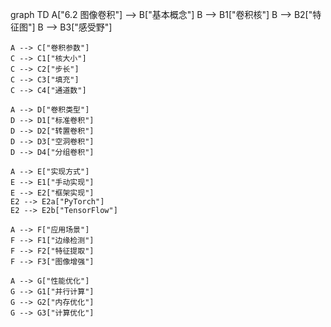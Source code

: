 graph TD
    A["6.2 图像卷积"] --> B["基本概念"]
    B --> B1["卷积核"]
    B --> B2["特征图"]
    B --> B3["感受野"]
    
    A --> C["卷积参数"]
    C --> C1["核大小"]
    C --> C2["步长"]
    C --> C3["填充"]
    C --> C4["通道数"]
    
    A --> D["卷积类型"]
    D --> D1["标准卷积"]
    D --> D2["转置卷积"]
    D --> D3["空洞卷积"]
    D --> D4["分组卷积"]
    
    A --> E["实现方式"]
    E --> E1["手动实现"]
    E --> E2["框架实现"]
    E2 --> E2a["PyTorch"]
    E2 --> E2b["TensorFlow"]
    
    A --> F["应用场景"]
    F --> F1["边缘检测"]
    F --> F2["特征提取"]
    F --> F3["图像增强"]
    
    A --> G["性能优化"]
    G --> G1["并行计算"]
    G --> G2["内存优化"]
    G --> G3["计算优化"] 